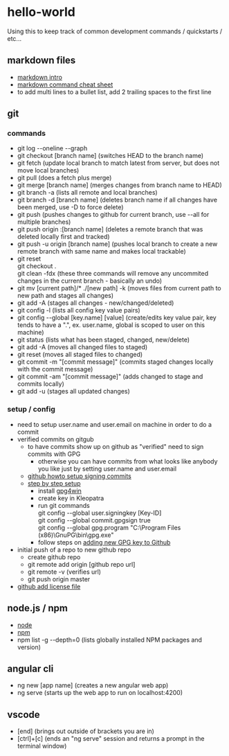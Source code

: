# hello-world
Using this to keep track of common development commands / quickstarts / etc...

## markdown files
* [markdown intro](https://daringfireball.net/projects/markdown/)
* [markdown command cheat sheet](https://github.com/adam-p/markdown-here/wiki/Markdown-Cheatsheet)
* to add multi lines to a bullet list, add 2 trailing spaces to the first line

## git 
### commands
* git log --oneline --graph
* git checkout [branch name] (switches HEAD to the branch name)
* git fetch (update local branch to match latest from server, but does not move local branches)
* git pull (does a fetch plus merge)
* git merge [branch name] (merges changes from branch name to HEAD)
* git branch -a (lists all remote and local branches)
* git branch -d [branch name] (deletes branch name if all changes have been merged, use -D to force delete)
* git push (pushes changes to github for current branch, use --all for multiple branches)
* git push origin :[branch name] (deletes a remote branch that was deleted locally first and tracked)
* git push -u origin [branch name] (pushes local branch to create a new remote branch with same name and makes local trackable)
* git reset  
  git checkout .   
  git clean -fdx (these three commands will remove any uncommited changes in the current branch - basically an undo)
* git mv [current path]/* ./[new path] -k (moves files from current path to new path and stages all changes)
* git add -A (stages all changes - new/changed/deleted)
* git config -l (lists all config key value pairs)
* git config --global [key.name] [value] (create/edits key value pair, key tends to have a ".", ex. user.name, global is scoped to user on this machine)
* git status (lists what has been staged, changed, new/delete)
* git add -A (moves all changed files to staged)
* git reset (moves all staged files to changed)
* git commit -m "[commit message]" (commits staged changes locally with the commit message)
* git commit -am "[commit message]" (adds changed to stage and commits locally)
* git add -u (stages all updated changes)

### setup / config
* need to setup user.name and user.email on machine in order to do a commit
* verified commits on gitgub
  * to have commits show up on github as "verified" need to sign commits with GPG
    * otherwise you can have commits from what looks like anybody you like just by setting user.name and user.email
  * [github howto setup signing commits](https://help.github.com/articles/signing-commits-with-gpg/)
  * [step by step setup](https://jamesmckay.net/2016/02/signing-git-commits-with-gpg-on-windows/)
    * install [gpg4win](https://www.gpg4win.org)
    * create key in Kleopatra
    * run git commands  
      git config --global user.signingkey [Key-ID]  
      git config --global commit.gpgsign true  
      git config --global gpg.program "C:\Program Files (x86)\GnuPG\bin\gpg.exe"
    * follow steps on [adding new GPG key to Github](https://help.github.com/articles/adding-a-new-gpg-key-to-your-github-account/)
* initial push of a repo to new github repo
  * create github repo
  * git remote add origin [github repo url]
  * git remote -v (verifies url)
  * git push origin master
* [github add license file](https://help.github.com/articles/adding-a-license-to-a-repository/)

## node.js / npm
* [node](https://nodejs.org/en/)
* [npm](https://www.npmjs.com/)
* npm list -g --depth=0 (lists globally installed NPM packages and version)

## angular cli
* ng new [app name] (creates a new angular web app)
* ng serve (starts up the web app to run on localhost:4200)

## vscode
* [end] (brings out outside of brackets you are in)
* [ctrl]+[c] (ends an "ng serve" session and returns a prompt in the terminal window)